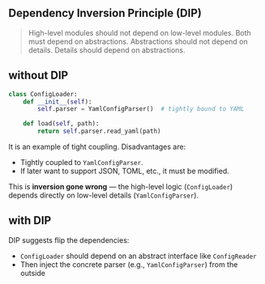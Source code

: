 ## Dependency Inversion Principle (DIP)
> High-level modules should not depend on low-level modules. Both must depend on abstractions. 
> Abstractions should not depend on details. Details should depend on abstractions. 

## __without DIP__
```python
class ConfigLoader:
    def __init__(self):
        self.parser = YamlConfigParser()  # tightly bound to YAML

    def load(self, path):
        return self.parser.read_yaml(path)
```
It is an example of tight coupling. Disadvantages are:
* Tightly coupled to `YamlConfigParser`.
* If later want to support JSON, TOML, etc., it must be modified.

This is __inversion gone wrong__ — the high-level logic (`ConfigLoader`) depends directly on low-level details (`YamlConfigParser`).


## __with DIP__
DIP suggests flip the dependencies:
* `ConfigLoader` should depend on an abstract interface like `ConfigReader`
* Then inject the concrete parser (e.g., `YamlConfigParser`) from the outside

